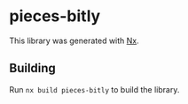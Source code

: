 # pieces-bitly

This library was generated with [Nx](https://nx.dev).

## Building

Run `nx build pieces-bitly` to build the library.
